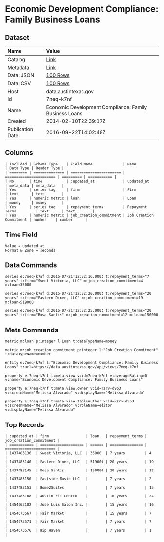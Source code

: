 # Economic Development Compliance: Family Business Loans

## Dataset

| Name | Value |
| :--- | :---- |
| Catalog | [Link](https://catalog.data.gov/dataset/economic-development-compliance-family-business-loans) |
| Metadata | [Link](https://data.austintexas.gov/api/views/7neq-k7nf) |
| Data: JSON | [100 Rows](https://data.austintexas.gov/api/views/7neq-k7nf/rows.json?max_rows=100) |
| Data: CSV | [100 Rows](https://data.austintexas.gov/api/views/7neq-k7nf/rows.csv?max_rows=100) |
| Host | data.austintexas.gov |
| Id | 7neq-k7nf |
| Name | Economic Development Compliance: Family Business Loans |
| Created | 2014-02-10T22:39:17Z |
| Publication Date | 2016-09-22T14:02:49Z |

## Columns

```ls
| Included | Schema Type    | Field Name              | Name                    | Data Type | Render Type |
| ======== | ============== | ======================= | ======================= | ========= | =========== |
| No       | time           | :updated_at             | updated_at              | meta_data | meta_data   |
| Yes      | series tag     | firm                    | Firm                    | text      | text        |
| Yes      | numeric metric | loan                    | Loan                    | money     | money       |
| Yes      | series tag     | repayment_terms         | Repayment Terms         | text      | text        |
| Yes      | numeric metric | job_creation_commitment | Job Creation Commitment | number    | number      |
```

## Time Field

```ls
Value = updated_at
Format & Zone = seconds
```

## Data Commands

```ls
series e:7neq-k7nf d:2015-07-21T12:52:16.000Z t:repayment_terms="7 years" t:firm="Sweet Victoria, LLC" m:job_creation_commitment=4 m:loan=35000

series e:7neq-k7nf d:2015-07-21T12:52:20.000Z t:repayment_terms="20 years" t:firm="Eastern Diner, LLC" m:job_creation_commitment=19 m:loan=519000

series e:7neq-k7nf d:2015-07-21T12:52:25.000Z t:repayment_terms="20 years" t:firm="Rosa Santis" m:job_creation_commitment=12 m:loan=150000
```

## Meta Commands

```ls
metric m:loan p:integer l:Loan t:dataTypeName=money

metric m:job_creation_commitment p:integer l:"Job Creation Commitment" t:dataTypeName=number

entity e:7neq-k7nf l:"Economic Development Compliance: Family Business Loans" t:url=https://data.austintexas.gov/api/views/7neq-k7nf

property e:7neq-k7nf t:meta.view v:id=7neq-k7nf v:averageRating=0 v:name="Economic Development Compliance: Family Business Loans"

property e:7neq-k7nf t:meta.view.owner v:id=kzrv-d9p3 v:screenName="Melissa Alvarado" v:displayName="Melissa Alvarado"

property e:7neq-k7nf t:meta.view.tableauthor v:id=kzrv-d9p3 v:screenName="Melissa Alvarado" v:roleName=editor v:displayName="Melissa Alvarado"
```

## Top Records

```ls
| :updated_at | firm                 | loan   | repayment_terms | job_creation_commitment | 
| =========== | ==================== | ====== | =============== | ======================= | 
| 1437483136  | Sweet Victoria, LLC  | 35000  | 7 years         | 4                       | 
| 1437483140  | Eastern Diner, LLC   | 519000 | 20 years        | 19                      | 
| 1437483145  | Rosa Santis          | 150000 | 20 years        | 12                      | 
| 1437483150  | Eastside Music LLC   |        | 7 years         | 2                       | 
| 1437483153  | Home2Suites          |        | 7 years         | 15                      | 
| 1437483168  | Austin Fit Centro    |        | 10 years        | 24                      | 
| 1454663102  | Jose Luis Salon Inc. |        | 15 years        | 16                      | 
| 1454673567  | Fair Market          |        | 15 years        | 7                       | 
| 1454673571  | Fair Market          |        | 7 years         | 7                       | 
| 1454673576  | Hip Haven            |        | 7 years         | 1                       | 
```